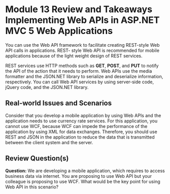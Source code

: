 # Module 13 Review and Takeaways <br> Implementing Web APIs in ASP.NET MVC 5 Web Applications

You can use the Web API framework to facilitate creating REST-style Web API calls in applications. REST- style Web API is recommended for mobile applications because of the light weight design of REST services.

REST services use HTTP methods such as **GET**, **POST**, and **PUT** to notify the API of the action that it needs to perform. Web APIs use the media formatter and the JSON.NET library to serialize and deserialize information, respectively. You can call Web API services by using server-side code, jQuery code, and the JSON.NET library.

## **Real-world Issues and Scenarios**

Consider that you develop a mobile application by using Web APIs and the application needs to use currency rate services. For this application, you cannot use WCF, because WCF can impede the performance of the application by using XML for data exchanges. Therefore, you should use REST and JSON in the application to reduce the data that is transmitted between the client system and the server.

## **Review Question(s)**

**Question:** We are developing a mobile application, which requires to access business data via internet. You are proposing to use Web API but your colleague is proposing to use WCF. What would be the key point for using Web API in this scenario?

